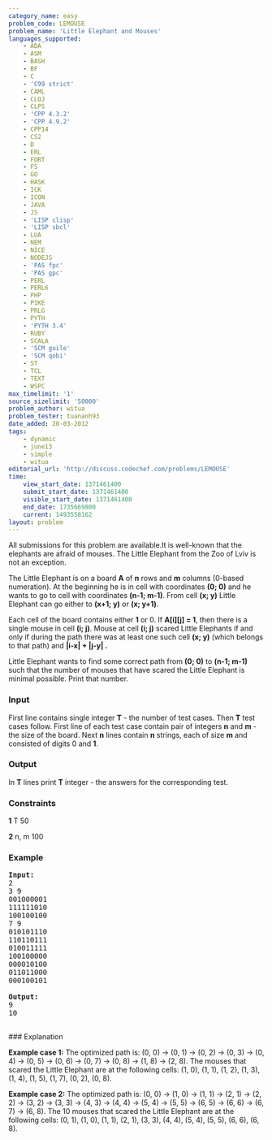 ```yaml
---
category_name: easy
problem_code: LEMOUSE
problem_name: 'Little Elephant and Mouses'
languages_supported:
    - ADA
    - ASM
    - BASH
    - BF
    - C
    - 'C99 strict'
    - CAML
    - CLOJ
    - CLPS
    - 'CPP 4.3.2'
    - 'CPP 4.9.2'
    - CPP14
    - CS2
    - D
    - ERL
    - FORT
    - FS
    - GO
    - HASK
    - ICK
    - ICON
    - JAVA
    - JS
    - 'LISP clisp'
    - 'LISP sbcl'
    - LUA
    - NEM
    - NICE
    - NODEJS
    - 'PAS fpc'
    - 'PAS gpc'
    - PERL
    - PERL6
    - PHP
    - PIKE
    - PRLG
    - PYTH
    - 'PYTH 3.4'
    - RUBY
    - SCALA
    - 'SCM guile'
    - 'SCM qobi'
    - ST
    - TCL
    - TEXT
    - WSPC
max_timelimit: '1'
source_sizelimit: '50000'
problem_author: witua
problem_tester: tuananh93
date_added: 20-03-2012
tags:
    - dynamic
    - june13
    - simple
    - witua
editorial_url: 'http://discuss.codechef.com/problems/LEMOUSE'
time:
    view_start_date: 1371461400
    submit_start_date: 1371461400
    visible_start_date: 1371461400
    end_date: 1735669800
    current: 1493558162
layout: problem
---
```

All submissions for this problem are available.It is well-known that the elephants are afraid of mouses. The Little Elephant from the Zoo of Lviv is not an exception.

The Little Elephant is on a board **A** of **n** rows and **m** columns (0-based numeration). At the beginning he is in cell with coordinates **(0; 0)** and he wants to go to cell with coordinates **(n-1; m-1)**. From cell **(x; y)** Little Elephant can go either to **(x+1; y)** or **(x; y+1)**.

Each cell of the board contains either **1** or 0. If **A\[i\]\[j\] = 1**, then there is a single mouse in cell **(i; j)**. Mouse at cell **(i; j)** scared Little Elephants if and only if during the path there was at least one such cell **(x; y)** (which belongs to that path) and **|i-x| + |j-y| .**

Little Elephant wants to find some correct path from **(0; 0)** to **(n-1; m-1)** such that the number of mouses that have scared the Little Elephant is minimal possible. Print that number.

### Input

First line contains single integer **T** - the number of test cases. Then **T** test cases follow. First line of each test case contain pair of integers **n** and **m** - the size of the board. Next **n** lines contain **n** strings, each of size **m** and consisted of digits 0 and **1**.

### Output

In **T** lines print **T** integer - the answers for the corresponding test.

### Constraints

**1** T 50

**2** n, m 100

### Example

<pre>
<b>Input:</b>
2
3 9
001000001
111111010
100100100
7 9
010101110
110110111
010011111
100100000
000010100
011011000
000100101

<b>Output:</b>
9
10

</pre>### Explanation

**Example case 1:** The optimized path is: (0, 0) -> (0, 1) -> (0, 2) -> (0, 3) -> (0, 4) -> (0, 5) -> (0, 6) -> (0, 7) -> (0, 8) -> (1, 8) -> (2, 8). The mouses that scared the Little Elephant are at the following cells: (1, 0), (1, 1), (1, 2), (1, 3), (1, 4), (1, 5), (1, 7), (0, 2), (0, 8).

**Example case 2:** The optimized path is: (0, 0) -> (1, 0) -> (1, 1) -> (2, 1) -> (2, 2) -> (3, 2) -> (3, 3) -> (4, 3) -> (4, 4) -> (5, 4) -> (5, 5) -> (6, 5) -> (6, 6) -> (6, 7) -> (6, 8). The 10 mouses that scared the Little Elephant are at the following cells: (0, 1), (1, 0), (1, 1), (2, 1), (3, 3), (4, 4), (5, 4), (5, 5), (6, 6), (6, 8).

